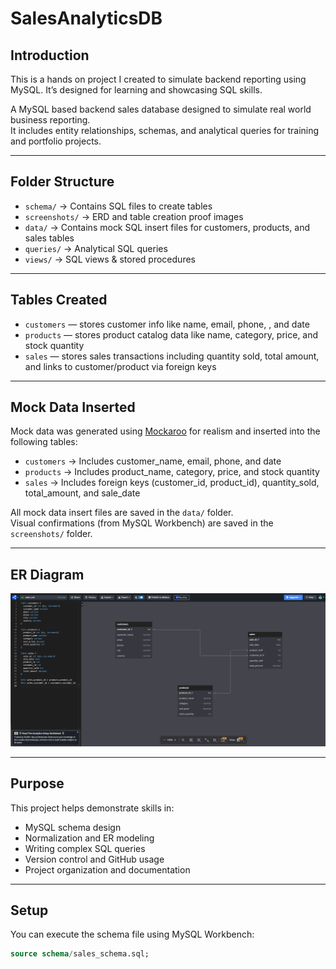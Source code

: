 # SalesAnalyticsDB

## Introduction

This is a hands on project I created to simulate backend reporting using MySQL. It’s designed for learning and showcasing SQL skills.

A MySQL based backend sales database designed to simulate real world business reporting.  
It includes entity relationships, schemas, and analytical queries for training and portfolio projects.

---

## Folder Structure

- `schema/` → Contains SQL files to create tables  
- `screenshots/` → ERD and table creation proof images  
- `data/` → Contains mock SQL insert files for customers, products, and sales tables  
- `queries/` → Analytical SQL queries  
- `views/` → SQL views & stored procedures  

---

## Tables Created

- `customers` — stores customer info like name, email, phone, , and date  
- `products` — stores product catalog data like name, category, price, and stock quantity  
- `sales` — stores sales transactions including quantity sold, total amount, and links to customer/product via foreign keys  

---

##  Mock Data Inserted

Mock data was generated using [Mockaroo](https://mockaroo.com/) for realism and inserted into the following tables:

- `customers` → Includes customer_name, email, phone, and date  
- `products` → Includes product_name, category, price, and stock quantity  
- `sales` → Includes foreign keys (customer_id, product_id), quantity_sold, total_amount, and sale_date  

All mock data insert files are saved in the `data/` folder.  
Visual confirmations (from MySQL Workbench) are saved in the `screenshots/` folder.

---

## ER Diagram

![ER Diagram](screenshots/Screenshot%202025-05-28%20at%2008.58.26.png)


---

## Purpose

This project helps demonstrate skills in:

- MySQL schema design  
- Normalization and ER modeling  
- Writing complex SQL queries  
- Version control and GitHub usage  
- Project organization and documentation  

---

## Setup

You can execute the schema file using MySQL Workbench:

```sql
source schema/sales_schema.sql;
